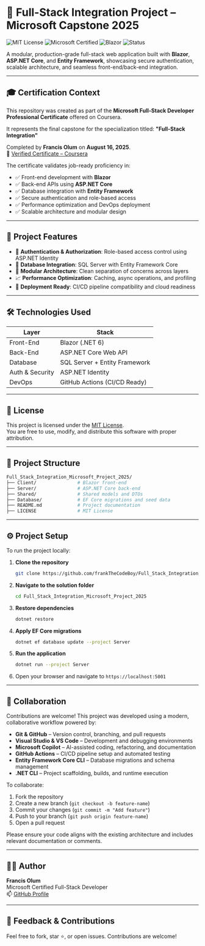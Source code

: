 # 🚀 Full-Stack Integration Project – Microsoft Capstone 2025

![MIT License](https://img.shields.io/badge/license-MIT-blue.svg)
![Microsoft Certified](https://img.shields.io/badge/Microsoft-Full--Stack%20Certified-blueviolet)
![Blazor](https://img.shields.io/badge/Blazor-.NET%206-purple)
![Status](https://img.shields.io/badge/status-Completed-brightgreen)

A modular, production-grade full-stack web application built with **Blazor**, **ASP.NET Core**, and **Entity Framework**, showcasing secure authentication, scalable architecture, and seamless front-end/back-end integration.

---

## 🎓 Certification Context

This repository was created as part of the **Microsoft Full-Stack Developer Professional Certificate** offered on Coursera.

It represents the final capstone for the specialization titled:
**"Full-Stack Integration"**  

Completed by **Francis Olum** on **August 16, 2025**.  
🔗 [Verified Certificate – Coursera](https://coursera.org/verify/professional-cert/PZIW9EU04LNW)

The certificate validates job-ready proficiency in:

- ✅ Front-end development with **Blazor**
- ✅ Back-end APIs using **ASP.NET Core**
- ✅ Database integration with **Entity Framework**
- ✅ Secure authentication and role-based access
- ✅ Performance optimization and DevOps deployment
- ✅ Scalable architecture and modular design

---

## 🧩 Project Features

- 🔐 **Authentication & Authorization**: Role-based access control using ASP.NET Identity  
- 🧮 **Database Integration**: SQL Server with Entity Framework Core  
- 🧱 **Modular Architecture**: Clean separation of concerns across layers  
- 📈 **Performance Optimization**: Caching, async operations, and profiling  
- 🚀 **Deployment Ready**: CI/CD pipeline compatibility and cloud readiness  

---

## 🛠️ Technologies Used

| Layer            | Stack                          |
|------------------|--------------------------------|
| Front-End        | Blazor (.NET 6)                |
| Back-End         | ASP.NET Core Web API           |
| Database         | SQL Server + Entity Framework  |
| Auth & Security  | ASP.NET Identity               |
| DevOps           | GitHub Actions (CI/CD Ready)   |

---

## 📄 License

This project is licensed under the [MIT License](LICENSE).  
You are free to use, modify, and distribute this software with proper attribution.

---

## 📁 Project Structure

```bash
Full_Stack_Integration_Microsoft_Project_2025/
├── Client/               # Blazor front-end
├── Server/               # ASP.NET Core back-end
├── Shared/               # Shared models and DTOs
├── Database/             # EF Core migrations and seed data
├── README.md             # Project documentation
├── LICENSE               # MIT License
```

---

## ⚙️ Project Setup

To run the project locally:

1. **Clone the repository**
   ```bash
   git clone https://github.com/frankTheCodeBoy/Full_Stack_Integration_Microsoft_Project_2025.git
   ```

2. **Navigate to the solution folder**
   ```bash
   cd Full_Stack_Integration_Microsoft_Project_2025
   ```

3. **Restore dependencies**
   ```bash
   dotnet restore
   ```

4. **Apply EF Core migrations**
   ```bash
   dotnet ef database update --project Server
   ```

5. **Run the application**
   ```bash
   dotnet run --project Server
   ```

6. Open your browser and navigate to `https://localhost:5001`

---

## 🤝 Collaboration

Contributions are welcome! This project was developed using a modern, collaborative workflow powered by:

- **Git & GitHub** – Version control, branching, and pull requests  
- **Visual Studio & VS Code** – Development and debugging environments  
- **Microsoft Copilot** – AI-assisted coding, refactoring, and documentation  
- **GitHub Actions** – CI/CD pipeline setup and automated testing  
- **Entity Framework Core CLI** – Database migrations and schema management  
- **.NET CLI** – Project scaffolding, builds, and runtime execution

To collaborate:

1. Fork the repository  
2. Create a new branch (`git checkout -b feature-name`)  
3. Commit your changes (`git commit -m "Add feature"`)  
4. Push to your branch (`git push origin feature-name`)  
5. Open a pull request

Please ensure your code aligns with the existing architecture and includes relevant documentation or comments.

---

## 🙋‍♂️ Author

**Francis Olum**  
Microsoft Certified Full-Stack Developer  
📫 [GitHub Profile](https://github.com/frankTheCodeBoy)

---

## 💬 Feedback & Contributions

Feel free to fork, star ⭐, or open issues. Contributions are welcome!


